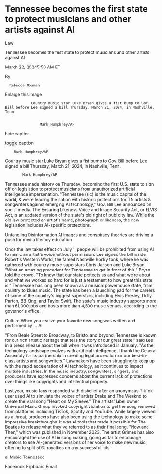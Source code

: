 # Tennessee becomes the first state to protect musicians and other artists against AI



Law



Tennessee becomes the first state to protect musicians and other artists against AI










March 22, 20245:50 AM ET










By  

      Rebecca Rosman
    
  


















Enlarge this image






                Country music star Luke Bryan gives a fist bump to Gov. Bill before Lee signed a bill Thursday, March 21, 2024, in Nashville, Tenn.
                
                    
                    Mark Humphrey/AP
                    
                
hide caption


toggle caption


        
        Mark Humphrey/AP
        
    












Country music star Luke Bryan gives a fist bump to Gov. Bill before Lee signed a bill Thursday, March 21, 2024, in Nashville, Tenn.

            
            Mark Humphrey/AP
            
        



Tennessee made history on Thursday, becoming the first U.S. state to sign off on legislation to protect musicians from unauthorized artificial intelligence impersonation. "Tennessee (sic) is the music capital of the world, & we're leading the nation with historic protections for TN artists & songwriters against emerging AI technology," Gov. Bill Lee announced on social media. The Ensuring Likeness Voice and Image Security Act, or ELVIS Act, is an updated version of the state's old right of publicity law. While the old law protected an artist's name, photograph or likeness, the new legislation includes AI-specific protections.  




 
Untangling Disinformation 
AI images and conspiracy theories are driving a push for media literacy education






Once the law takes effect on July 1, people will be prohibited from using AI to mimic an artist's voice without permission. Lee signed the bill inside Robert's Western World, the famed Nashville honky tonk, where he was gathered with country music superstars Chris Janson and Luke Bryan. "What an amazing precedent for Tennessee to get in front of this," Bryan told the crowd.  "To know that our state protects us and what we're about and what we worked so hard for is just a testament to how great this state is." Tennessee has long been known as a musical powerhouse state, from country to blues music. The state has been a launching pad for the careers of some of the country's biggest superstars, including Elvis Presley, Dolly Parton, BB King, and Taylor Swift.  The state's music industry supports more than 61,000 jobs and hosts more than 4,500 music venues, according to the governor's office.  

 
Culture 
When you realize your favorite new song was written and performed by ... AI






"From Beale Street to Broadway, to Bristol and beyond, Tennessee is known for our rich artistic heritage that tells the story of our great state," said Lee in a press release about the bill when it was introduced in January.  "As the technology landscape evolves with artificial intelligence, I thank the General Assembly for its partnership in creating legal protection for our best-in-class artists and songwriters."  Lawmakers have been struggling to keep up with the rapid acceleration of AI technology, as it continues to impact multiple industries. In the music industry, songwriters, singers, and producers have expressed concerns about the current lack of protections over things like copyrights and intellectual property. 


Last year, music fans responded with disbelief after an anonymous TikTok user used AI to simulate the voices of artists Drake and The Weeknd to create the viral song "Heart on My Sleeve." The artists' label owner Universal Music Group invoked copyright violation to get the song removed from platforms including TikTok, Spotify and YouTube.  While largely viewed as a threat, producers have also been using the technology to make some impressive breakthroughs.  It was AI tools that made it possible for The Beatles to release what they've referred to as their final song, "Now and Then," which was published in November 2023. The artist Grimes has also encouraged the use of AI in song making, going as far to encourage creators to use AI-generated versions of her voice to make new music, offering to split 50% royalties on any successful hits.



ai
Music
Tennessee





Facebook
Flipboard
Email


















